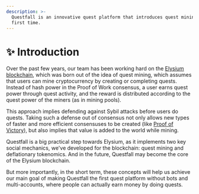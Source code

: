 ```yaml
---
description: >-
  Questfall is an innovative quest platform that introduces quest mining for the
  first time.
---
```


# ✨ Introduction

Over the past few years, our team has been working hard on the [Elysium blockchain](https://docs.elysium-chain.com/en), which was born out of the idea of quest mining, which assumes that users can mine cryptocurrency by creating or completing quests. Instead of hash power in the Proof of Work consensus, a user earns quest power through quest activity, and the reward is distributed according to the quest power of the miners (as in mining pools).

This approach implies defending against Sybil attacks before users do quests. Taking such a defense out of consensus not only allows new types of faster and more efficient consensuses to be created (like [Proof of Victory](https://docs.elysium-chain.com/en/elysium/proof-of-victory)), but also implies that value is added to the world while mining.

Questfall is a big practical step towards Elysium, as it implements two key social mechanics, we've developed for the blockchain: quest mining and deflationary tokenomics. And in the future, Questfall may become the core of the Elysium blockchain.

But more importantly, in the short term, these concepts will help us achieve our main goal of making Questfall the first quest platform without bots and multi-accounts, where people can actually earn money by doing quests.
